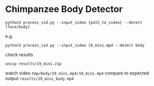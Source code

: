 # Chimpanzee Body Detector

`python3 process_vid.py --input_video {path_to_video} --detect [face/body]`

e.g.

`python3 process_vid.py --input_video 19_mini.mp4 --detect body` 


check results 

`unzip results/19_mini.zip`

watch video `tmp/body/19_mini.mp4/19_mini.mp4`
compare to expected output `results/19_mini_body.mp4`